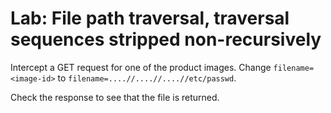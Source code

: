 # Lab: File path traversal, traversal sequences stripped non-recursively

Intercept a GET request for one of the product images. Change `filename=<image-id>` to `filename=....//....//....//etc/passwd`.

Check the response to see that the file is returned.